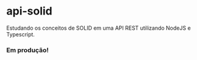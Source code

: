 # api-solid
Estudando os conceitos de SOLID em uma API REST utilizando NodeJS e Typescript.

### Em produção!
